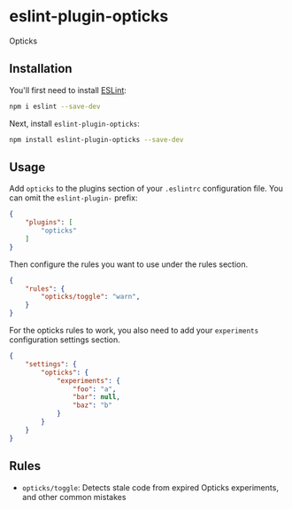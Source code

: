 # eslint-plugin-opticks

Opticks

## Installation

You'll first need to install [ESLint](https://eslint.org/):

```sh
npm i eslint --save-dev
```

Next, install `eslint-plugin-opticks`:

```sh
npm install eslint-plugin-opticks --save-dev
```

## Usage

Add `opticks` to the plugins section of your `.eslintrc` configuration file. You can omit the `eslint-plugin-` prefix:

```json
{
    "plugins": [
        "opticks"
    ]
}
```


Then configure the rules you want to use under the rules section.

```json
{
    "rules": {
        "opticks/toggle": "warn",
    }
}
```


For the opticks rules to work, you also need to add your `experiments` configuration settings section.

```json
{
    "settings": {
        "opticks": {
            "experiments": {
                "foo": "a", 
                "bar": null, 
                "baz": "b"
            }
        }
    }
}
```

## Rules

* `opticks/toggle`: Detects stale code from expired Opticks experiments, and other common mistakes
